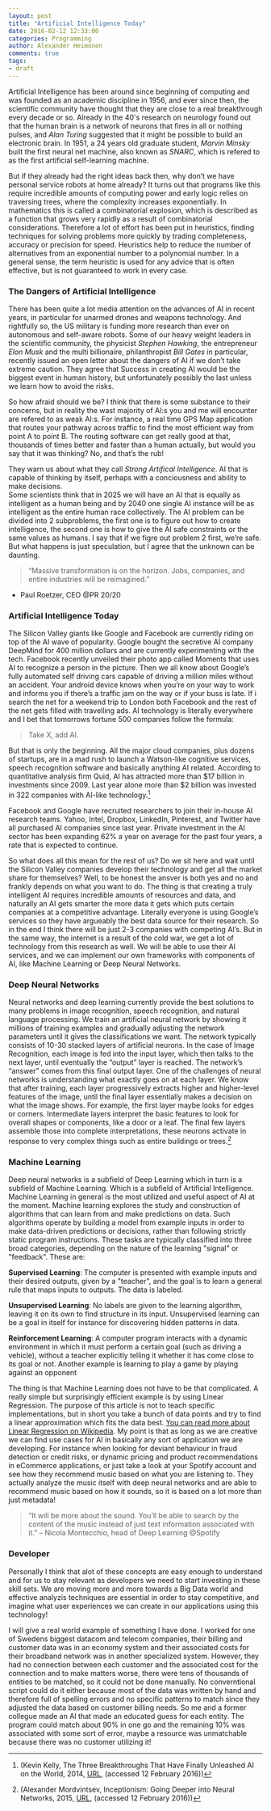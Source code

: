 ```yaml
---
layout: post
title: "Artificial Intelligence Today"
date: 2016-02-12 12:33:00
categories: Programming
author: Alexander Heimonen
comments: true
tags:
- draft
---
```

Artificial Intelligence has been around since beginning of computing and was founded as an academic discipline in 1956, and ever since then, the scientific community have thought that they are close to a real breakthrough every decade or so. Already in the 40's research on neurology found out that the human brain is a network of neurons that fires in all or nothing pulses, and *Alan Turing* suggested that it might be possible to build an electronic brain. In 1951, a 24 years old graduate student, *Marvin Minsky* built the first neural net machine, also known as *SNARC*, which is refered to as the first artificial self-learning machine.

But if they already had the right ideas back then, why don’t we have personal service robots at home already?
It turns out that programs like this require incredible amounts of computing power and early logic relies on traversing trees, where the complexity increases exponentially. In mathematics this is called a combinatorial explosion, which is described as a function that grows very rapidly as a result of combinatorial considerations. Therefore a lot of effort has been put in heuristics, finding techniques for solving problems more quickly by trading completeness, accuracy or precision for speed. Heuristics help to reduce the number of alternatives from an exponential number to a polynomial number. In a general sense, the term heuristic is used for any advice that is often effective, but is not guaranteed to work in every case.

### The Dangers of Artificial Intelligence
There has been quite a lot media attention on the advances of AI in recent years, in particular for unarmed drones and weapons technology. And rightfully so, the US military is funding more research than ever on autonomous and self-aware robots. 
Some of our heavy weight leaders in the scientific community, the physicist *Stephen Hawking*, the entrepreneur *Elon Musk* and the multi billionaire, philanthropist *Bill Gates* in particular, recently issued an open letter about the dangers of AI if we don’t take extreme caution. They agree that Success in creating AI would be the biggest event in human history, but unfortunately possibly the last unless we learn how to avoid the risks.

So how afraid should we be? I think that there is some substance to their concerns, but in reality the wast majority of AI:s you and me will encounter are refered to as weak AI:s. For instance, a real time GPS Map application that routes your pathway across traffic to find the most efficient way from point A to point B. The routing software can get really good at that, thousands of times better and faster than a human actually, but would you say that it was thinking? No, and that’s the rub! 

They warn us about what they call *Strong Artifical Intelligence*. AI that is capable of thinking by itself, perhaps with a conciousness and ability to make decisions. 	
Some scientists think that in 2025 we will have an AI that is equally as intelligent as a human being and by 2040 one single AI instance will be as intelligent as the entire human race collectively. The AI problem can be divided into 2 subproblems, the first one is to figure out how to create intelligence, the second one is how to give the AI safe constraints or the same values as humans. I say that if we figre out problem 2 first, we’re safe.
But what happens is just speculation, but I agree that the unknown can be daunting.

>“Massive transformation is on the horizon. Jobs, companies, and entire industries will be reimagined.”
- Paul Roetzer, CEO @PR 20/20

### Artificial Intelligence Today
The Silicon Valley giants like Google and Facebook are currently riding on top of the AI wave of popularity. Google bought the secretive AI company DeepMind for 400 million dollars and are currently experimenting with the tech. Facebook recently unveiled their photo app called Moments that uses AI to recognize a person in the picture. Then we all know about Google’s fully automated self driving cars capable of driving a million miles without an accident. Your android device knows when you’re on your way to work and informs you if there’s a traffic jam on the way or if your buss is late. If i search the net for a weekend trip to London both Facebook and the rest of the net gets filled with travelling ads. AI technology is literally everywhere and I bet that tomorrows fortune 500 companies follow the formula: 

>Take X, add AI.

But that is only the beginning. All the major cloud companies, plus dozens of startups, are in a mad rush to launch a Watson-like cognitive services, speech recognition software and basically anything AI related. According to quantitative analysis firm Quid, AI has attracted more than $17 billion in investments since 2009. Last year alone more than $2 billion was invested in 322 companies with AI-like technology.[^1]

Facebook and Google have recruited researchers to join their in-house AI research teams. Yahoo, Intel, Dropbox, LinkedIn, Pinterest, and Twitter have all purchased AI companies since last year. Private investment in the AI sector has been expanding 62% a year on average for the past four years, a rate that is expected to continue.

So what does all this mean for the rest of us? Do we sit here and wait until the Silicon Valley companies develop their technology and get all the market share for themselves? Well, to be honest the ansver is both yes and no and frankly depends on what you want to do. The thing is that creating a truly intelligent AI requires incredible amounts of resources and data, and naturally an AI gets smarter the more data it gets which puts certain companies at a competitive advantage. Literally everyone is using Google’s services so they have argueably the best data source for their research. So in the end I think there will be just 2-3 companies with competing AI’s. 
But in the same way, the internet is a result of the cold war, we get a lot of technology from this research as well. We will be able to use their AI services, and we can implement our own frameworks with components of AI, like Machine Learning or Deep Neural Networks.

### Deep Neural Networks
Neural networks and deep learning currently provide the best solutions to many problems in image recognition, speech recognition, and natural language processing.
We train an artificial neural network by showing it millions of training examples and gradually adjusting the network parameters until it gives the classifications we want. The network typically consists of 10-30 stacked layers of artificial neurons. In the case of Image Recognition, each image is fed into the input layer, which then talks to the next layer, until eventually the “output” layer is reached. The network’s “answer” comes from this final output layer.
One of the challenges of neural networks is understanding what exactly goes on at each layer. We know that after training, each layer progressively extracts higher and higher-level features of the image, until the final layer essentially makes a decision on what the image shows. For example, the first layer maybe looks for edges or corners. Intermediate layers interpret the basic features to look for overall shapes or components, like a door or a leaf. The final few layers assemble those into complete interpretations, these neurons activate in response to very complex things such as entire buildings or trees.[^2]

### Machine Learning
Deep neural networks is a subfield of Deep Learning which in turn is a subfield of Machine Learning. Which is a subfield of Artificial Intelligence. Machine Learning in general is the most utilized and useful aspect of AI at the moment. Machine learning explores the study and construction of algorithms that can learn from and make predictions on data. Such algorithms operate by building a model from example inputs in order to make data-driven predictions or decisions, rather than following strictly static program instructions. These tasks are typically classified into three broad categories, depending on the nature of the learning "signal" or "feedback". These are:

**Supervised Learning**: The computer is presented with example inputs and their desired outputs, given by a "teacher", and the goal is to learn a general rule that maps inputs to outputs. The data is labeled.

**Unsupervised Learning**: No labels are given to the learning algorithm, leaving it on its own to find structure in its input. Unsupervised learning can be a goal in itself for instance for discovering hidden patterns in data.

**Reinforcement Learning**:  A computer program interacts with a dynamic environment in which it must perform a certain goal (such as driving a vehicle), without a teacher explicitly telling it whether it has come close to its goal or not. Another example is learning to play a game by playing against an opponent

The thing is that Machine Learning does not have to be that complicated. A really simple but surprisingly efficient example is by using Linear Regression. The purpose of this article is not to teach specific implementations, but in short you take a bunch of data points and try to find a linear approximation which fits the data best. [You can read more about Linear Regression on Wikipedia](https://en.wikipedia.org/wiki/Linear_regression). My point is that as long as we are creative we can find use cases for AI in basically any sort of application we are developing. For instance when looking for deviant behaviour in fraud detection or credit risks, or dynamic pricing and product recommendations in eCommerce applications, or just take a look at your Spotify account and see how they recommend music based on what you are listening to. They actually analyze the music itself with deep neural networks and are able to recommend music based on how it sounds, so it is based on a lot more than just metadata!

>”It will be more about the sound. You’ll be able to search by the content of the music instead of just text information associated with it.”
– Nicola Montecchio, head of Deep Learning @Spotify

### Developer
Personally I think that alot of these concepts are easy enough to understand and for us to stay relevant as developers we need to start investing in these skill sets. We are moving more and more towards a Big Data world and effective analyzis techniques are essential in order to stay competitive, and imagine what user experiences we can create in our applications using this technology!

I will give a real world example of something I have done. I worked for one of Swedens biggest datacom and telecom companies, their billing and customer data was in an economy system and their associated costs for their broadband network was in another specialized system. However, they had no connection between each customer and the associated cost for the connection and to make matters worse, there were tens of thousands of entities to be matched, so it could not be done manually. No converntional script could do it either because most of the data was written by hand and therefore full of spelling errors and no specific patterns to match since they adjusted the data based on customer billing needs. So me and a former collegue made an AI that made an educated guess for each entity. The program could match about 90% in one go and the remaining 10% was associated with some sort of error, maybe a resource was unmatchable because there was no customer utilizing it!

[^1]:(Kevin Kelly, The Three Breakthroughs That Have Finally Unleashed AI on the World, 2014, [URL](http://www.wired.com/2014/10/future-of-artificial-intelligence/), (accessed 12 February 2016))

[^2]:(Alexander Mordvintsev, Inceptionism: Going Deeper into Neural Networks, 2015, [URL](http://googleresearch.blogspot.se/2015/06/inceptionism-going-deeper-into-neural.html), (accessed 12 February 2016))
